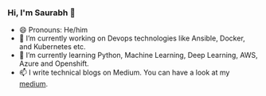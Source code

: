 ### Hi, I'm Saurabh 👋

- 😄 Pronouns: He/him
- 🔭 I’m currently working on Devops technologies like Ansible, Docker, and Kubernetes etc.
- 🌱 I’m currently learning Python, Machine Learning, Deep Learning, AWS, Azure and Openshift.
- 📫 I write technical blogs on Medium. You can have a look at my [medium](https://launchpad5682.medium.com/).

